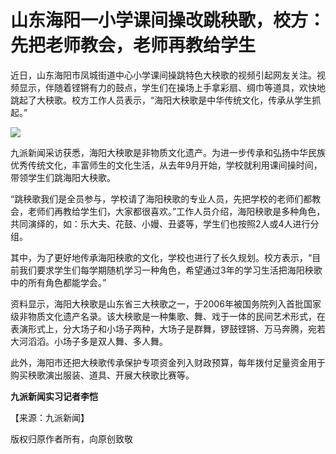 # 山东海阳一小学课间操改跳秧歌，校方：先把老师教会，老师再教给学生

近日，山东海阳市凤城街道中心小学课间操跳特色大秧歌的视频引起网友关注。视频显示，伴随着铿锵有力的鼓点，学生们在操场上手拿彩扇、绸巾等道具，欢快地跳起了大秧歌。校方工作人员表示，“海阳大秧歌是中华传统文化，传承从学生抓起。”

![](https://inews.gtimg.com/om_bt/OvwmE3I7nuG0XaSOeWaaH7ov0PMKCIT0Qm_UYHsFPkiccAA/1000)

九派新闻采访获悉，海阳大秧歌是非物质文化遗产。为进一步传承和弘扬中华民族优秀传统文化，丰富师生的文化生活，从去年9月开始，学校就利用课间操时间，带领学生们跳海阳大秧歌。

“跳秧歌我们是全员参与，学校请了海阳秧歌的专业人员，先把学校的老师们都教会，老师们再教给学生们，大家都很喜欢。”工作人员介绍，海阳秧歌是多种角色，共同演绎的，如：乐大夫、花鼓、小嫚、丑婆等，学生们也按照2人或4人进行分组。

其中，为了更好地传承海阳秧歌的文化，学校也进行了长久规划。校方表示，“目前我们要求学生们每学期随机学习一种角色，希望通过3年的学习生活把海阳秧歌中的所有角色都能学会。”

资料显示，海阳大秧歌是山东省三大秧歌之一，于2006年被国务院列入首批国家级非物质文化遗产名录。该大秧歌是一种集歌、舞、戏于一体的民间艺术形式，在表演形式上，分大场子和小场子两种，大场子是群舞，锣鼓铿锵、万马奔腾，宛若大河滔滔。小场子多是双人舞、多人舞。

此外，海阳市还把大秧歌传承保护专项资金列入财政预算，每年拨付足量资金用于购买秧歌演出服装、道具、开展大秧歌比赛等。

**九派新闻实习记者李恺**

【来源：九派新闻】

版权归原作者所有，向原创致敬

